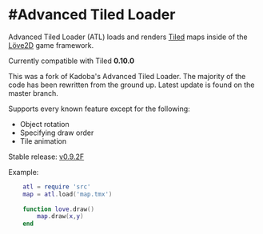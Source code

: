 #Advanced Tiled Loader
========
Advanced Tiled Loader (ATL) loads and renders [Tiled](http://www.mapeditor.org/) maps inside of the [Löve2D](http://love2d.org) game framework.

Currently compatible with Tiled **0.10.0**

This was a fork of Kadoba's Advanced Tiled Loader. 
The majority of the code has been rewritten from the ground up. 
Latest update is found on the master branch.

Supports every known feature except for the following:
* Object rotation
* Specifying draw order
* Tile animation

Stable release:
[v0.9.2F](https://github.com/markandgo/Advanced-Tiled-Loader/releases/tag/v0.9.2F)

Example: 

````lua
	atl = require 'src'
	map = atl.load('map.tmx')
	
	function love.draw()
		map.draw(x,y)
	end
````